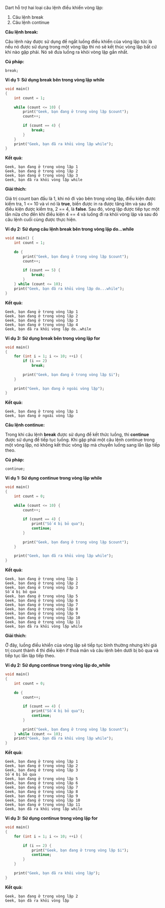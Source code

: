 Dart hỗ trợ hai loại câu lệnh điều khiển vòng lặp:
1. Câu lệnh break
2. Câu lệnh continue

**Câu lệnh break:**

Câu lệnh này được sử dụng để ngắt luồng điều khiển của vòng lặp tức là nếu nó được sử dụng trong một vòng lặp thì nó sẽ kết thúc vòng lặp bất cứ khi nào gặp phải. Nó sẽ đưa luồng ra khỏi vòng lặp gần nhất.

**Cú pháp:**
```
break;
```
**Ví dụ 1: Sử dụng break bên trong vòng lặp while**
```Dart
void main()
{
    int count = 1;
  
    while (count <= 10) {
        print("Geek, bạn đang ở trong vòng lặp $count");
        count++;
  
        if (count == 4) {
            break;
        }
    }
    print("Geek, bạn đã ra khỏi vòng lặp while");
}
```
**Kết quả:**
```
Geek, bạn đang ở trong vòng lặp 1
Geek, bạn đang ở trong vòng lặp 2
Geek, bạn đang ở trong vòng lặp 3
Geek, bạn đã ra khỏi vòng lặp while
```
**Giải thích:**

Giá trị count ban đầu là 1, khi nó đi vào bên trong vòng lặp, điều kiện được kiểm tra, 1 <= 10 và vì nó là **true**, biến được in ra được tăng lên và sau đó điều kiện được kiểm tra, 2 == 4, là **false**. Sau đó, vòng lặp được tiếp tục một lần nữa cho đến khi điều kiện 4 == 4 và luồng đi ra khỏi vòng lặp và sau đó câu lệnh cuối cùng được thực hiện.

**Ví dụ 2: Sử dụng câu lệnh break bên trong vòng lặp do...while**
```Dart
void main() {
    int count = 1;
  
    do {
        print("Geek, bạn đang ở trong vòng lặp $count");
        count++;
  
        if (count == 5) {
            break;
        }
    } while (count <= 10);
    print("Geek, bạn đã ra khỏi vòng lặp do...while");
}
```
**Kết quả:**
```
Geek, bạn đang ở trong vòng lặp 1
Geek, bạn đang ở trong vòng lặp 2
Geek, bạn đang ở trong vòng lặp 3
Geek, bạn đang ở trong vòng lặp 4
Geek, bạn đã ra khỏi vòng lặp do..while
```
**Ví dụ 3: Sử dụng break bên trong vòng lặp for**
```Dart
void main()
{
    for (int i = 1; i <= 10; ++i) {
        if (i == 2)
            break;
  
        print("Geek, bạn đang ở trong vòng lặp $i");
    }
  
    print("Geek, bạn đang ở ngoài vòng lặp");
}
```
**Kết quả:**
```
Geek, bạn đang ở trong vòng lặp 1
Geek, bạn đang ở ngoài vòng lặp
```
**Câu lệnh continue:**

Trong khi câu lệnh **break** được sử dụng để kết thức luồng, thì **continue** được sử dụng để tiếp tục luồng. Khi gặp phải một câu lệnh continue trong một vòng lặp, nó không kết thúc vòng lặp mà chuyển luồng sang lần lặp tiếp theo.

**Cú pháp:**
```
continue;
```
**Ví dụ 1: Sử dụng continue trong vòng lặp while**
```Dart
void main()
{
    int count = 0;
  
    while (count <= 10) {
        count++;
  
        if (count == 4) {
            print("Số 4 bị bỏ qua");
            continue;
        }
  
        print("Geek, bạn đang ở trong vòng lặp $count");
    }
  
    print("Geek, bạn đã ra khỏi vòng lặp while");
}
```
**Kết quả:**
```
Geek, bạn đang ở trong vòng lặp 1
Geek, bạn đang ở trong vòng lặp 2
Geek, bạn đang ở trong vòng lặp 3
Số 4 bị bỏ qua
Geek, bạn đang ở trong vòng lặp 5
Geek, bạn đang ở trong vòng lặp 6
Geek, bạn đang ở trong vòng lặp 7
Geek, bạn đang ở trong vòng lặp 8
Geek, bạn đang ở trong vòng lặp 9
Geek, bạn đang ở trong vòng lặp 10
Geek, bạn đang ở trong vòng lặp 11
Geek, bạn đã ra khỏi vòng lặp while
```
**Giải thích:**

Ở đây, luồng điều khiển của vòng lặp sẽ tiếp tục bình thường nhưng khi giá trị count thành 4 thì điều kiện if thoả mãn và câu lệnh bên dưới bị bỏ qua và tiếp tục lần lặp tiếp theo.

**Ví dụ 2: Sử dụng continue trong vòng lặp do_while**
```Dart
void main()
{
    int count = 0;
  
    do {
        count++;
  
        if (count == 4) {
            print("Số 4 bị bỏ qua");
            continue;
        }
  
        print("Geek, bạn đang ở trong vòng lặp $count");
    } while (count <= 10);
    print("Geek, bạn đã ra khỏi vòng lặp while");
}
```
**Kết quả:**
```
Geek, bạn đang ở trong vòng lặp 1
Geek, bạn đang ở trong vòng lặp 2
Geek, bạn đang ở trong vòng lặp 3
Số 4 bị bỏ qua
Geek, bạn đang ở trong vòng lặp 5
Geek, bạn đang ở trong vòng lặp 6
Geek, bạn đang ở trong vòng lặp 7
Geek, bạn đang ở trong vòng lặp 8
Geek, bạn đang ở trong vòng lặp 9
Geek, bạn đang ở trong vòng lặp 10
Geek, bạn đang ở trong vòng lặp 11
Geek, bạn đã ra khỏi vòng lặp while
```
**Ví dụ 3: Sử dụng continue trong vòng lặp for**
```Dart
void main()
{
    for (int i = 1; i <= 10; ++i) {
  
        if (i == 2) {
            print("Geek, bạn đang ở trong vòng lặp $i");
            continue;
        }
    }
  
    print("Geek, bạn đã ra khỏi vòng lặp");
}
```
**Kết quả:**
```
Geek, bạn đang ở trong vòng lặp 2
Geek, bạn đã ra khỏi vòng lặp
```